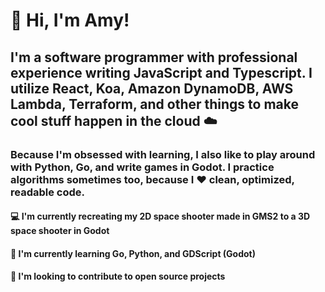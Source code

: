 # 👋 Hi, I'm Amy!

## I'm a software programmer with professional experience writing JavaScript and Typescript.  I utilize React, Koa, Amazon DynamoDB, AWS Lambda, Terraform, and other things to make cool stuff happen in the cloud ☁️

### Because I'm obsessed with learning, I also like to play around with Python, Go, and write games in Godot.  I practice algorithms sometimes too, because I ❤️ clean, optimized, readable code.

#### 💻 I'm currently recreating my 2D space shooter made in GMS2 to a 3D space shooter in Godot

#### 🌱 I'm currently learning Go, Python, and GDScript (Godot)

#### 👯 I'm looking to contribute to open source projects

<!-- ## Let's get in touch:

<a href="https://www.linkedin.com/in/amyetinson/">
<img alt="LinkedIn Icon" src="https://user-images.githubusercontent.com/81831180/139599156-7d6b872a-1325-4ee6-8130-a3ef6c147b2b.png" width="3%" height="3%">
</a>

<a href="https://twitter.com/AmyTinson">
<img alt="Twitter Icon" src="https://user-images.githubusercontent.com/81831180/139600180-09873601-d587-4779-b7ac-fd8587a82047.png" width="3%" height="3%">
</a>

<a href="https://twitter.com/AmyTinson">
<img alt="Twitter Icon" src="https://user-images.githubusercontent.com/81831180/139600330-144390aa-9f19-450e-9df8-7bc3bdabd1b1.png" width="4%" height="4%">
</a>
 -->

<!--
**AmyTinson/AmyTinson** is a ✨ _special_ ✨ repository because its `README.md` (this file) appears on your GitHub profile.

Here are some ideas to get you started:

- 🔭 I’m currently working on ...
- 🌱 I’m currently learning ...
- 👯 I’m looking to collaborate on ...
- 🤔 I’m looking for help with ...
- 💬 Ask me about ...
- 📫 How to reach me: ...
- 😄 Pronouns: ...
- ⚡ Fun fact: ...
-->
